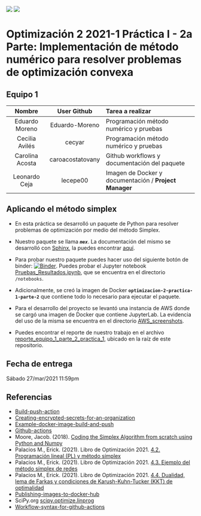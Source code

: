 ![](https://mcdatos.itam.mx/wp-content/uploads/2020/11/ITAM-LOGO.03.jpg) ![](https://github.com/optimizacion-2-2021-1-gh-classroom/practica-1-segunda-parte-caroacostatovany/blob/main/images/mex_simplex_logo.png)
# Optimización 2 2021-1 Práctica I - 2a Parte: Implementación de método numérico para resolver problemas de optimización convexa #

## Equipo 1

| Nombre | User Github | Tarea a realizar |
|:---:|:---:|:---|
| Eduardo Moreno | Eduardo-Moreno| Programación método numérico y pruebas |
| Cecilia Avilés | cecyar| Programación método numérico y pruebas |
| Carolina Acosta | caroacostatovany| Github workflows y documentación del paquete |
| Leonardo Ceja | lecepe00| Imagen de Docker y documentación / **Project Manager** |

## Aplicando el método simplex

- En esta práctica se desarrolló un paquete de Python para resolver problemas de optimización por medio del método Simplex. 

- Nuestro paquete se llama ***`mex`***. La documentación del mismo se desarrolló con [Sphinx](https://www.sphinx-doc.org/en/master/), la puedes encontrar [aquí](https://optimizacion-2-2021-1-gh-classroom.github.io/practica-1-segunda-parte-caroacostatovany/).

- Para probar nuestro paquete puedes hacer uso del siguiente botón de binder: [![Binder](https://mybinder.org/badge_logo.svg)](https://mybinder.org/v2/gh/optimizacion-2-2021-1-gh-classroom/practica-1-segunda-parte-caroacostatovany/main?urlpath=lab). Puedes probar el Jupyter notebook [Pruebas_Resultados.ipynb](https://github.com/optimizacion-2-2021-1-gh-classroom/practica-1-segunda-parte-caroacostatovany/tree/main/notebooks), que se encuentra en el directorio `/notebooks`.

- Adicionalmente, se creó la imagen de Docker **`optimizacion-2-practica-1-parte-2`** que contiene todo lo necesario para ejecutar el paquete.

- Para el desarrollo del proyecto se levantó una instancia de AWS donde se cargó una imagen de Docker que contiene JupyterLab. La evidencia del uso de la misma se encuentra en el directorio [AWS_screenshots](https://github.com/optimizacion-2-2021-1-gh-classroom/practica-1-segunda-parte-caroacostatovany/tree/main/AWS_screenshots).

- Puedes encontrar el reporte de nuestro trabajo en el archivo [reporte_equipo_1_parte_2_practica_1](https://github.com/optimizacion-2-2021-1-gh-classroom/practica-1-segunda-parte-caroacostatovany/blob/main/reporte_equipo_1_parte_2_practica_1.ipynb), ubicado en la raíz de este repositorio.

## Fecha de entrega

Sábado 27/mar/2021 11:59pm

## Referencias

- [Build-push-action](https://github.com/docker/build-push-action)
- [Creating-encrypted-secrets-for-an-organization](https://docs.github.com/en/free-pro-team@latest/actions/reference/encrypted-secrets#creating-encrypted-secrets-for-an-organization)
- [Example-docker-image-build-and-push](https://github.com/palmoreck/example-docker-image-build-and-push/blob/main/README.md)
- [Github-actions](https://github.com/features/actions)
- Moore, Jacob.  (2018).  [Coding the Simplex Algorithm from scratch using Python and Numpy](https://medium.com/@jacob.d.moore1/coding-the-simplex-algorithm-from-scratch-using-python-and-numpy-93e3813e6e70)
- Palacios M., Erick. (2021). Libro de Optimización 2021. [4.2. Programación lineal (PL) y método símplex](https://itam-ds.github.io/analisis-numerico-computo-cientifico/IV.optimizacion_en_redes_y_prog_lineal/4.2/Programacion_lineal_y_metodo_simplex.html)
- Palacios M., Erick. (2021). Libro de Optimización 2021. [4.3. Ejemplo del método símplex de redes](https://itam-ds.github.io/analisis-numerico-computo-cientifico/IV.optimizacion_en_redes_y_prog_lineal/4.3/Ejemplo_metodo_simplex_de_redes.html) 
- Palacios M., Erick. (2021). Libro de Optimización 2021. [4.4. Dualidad, lema de Farkas y condiciones de Karush-Kuhn-Tucker (KKT) de optimalidad](https://itam-ds.github.io/analisis-numerico-computo-cientifico/IV.optimizacion_en_redes_y_prog_lineal/4.4/Dualidad_lema_de_Farkas_condiciones_KKT_de_optimalidad.html) 
- [Publishing-images-to-docker-hub](https://docs.github.com/en/free-pro-team@latest/actions/guides/publishing-docker-images#publishing-images-to-docker-hub)
- SciPy.org [scipy.optimize.linprog](https://docs.scipy.org/doc/scipy/reference/generated/scipy.optimize.linprog.html#scipy.optimize.linprog)
- [Workflow-syntax-for-github-actions](https://docs.github.com/en/actions/reference/workflow-syntax-for-github-actions)